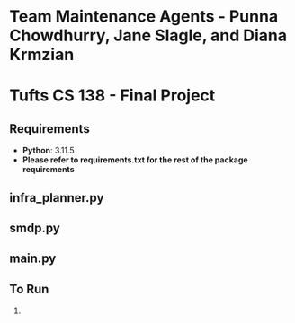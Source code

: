 # Team Maintenance Agents - Punna Chowdhurry, Jane Slagle, and Diana Krmzian
# Tufts CS 138 - Final Project

## Requirements
- **Python**: 3.11.5
- **Please refer to requirements.txt for the rest of the package requirements**

## infra_planner.py

## smdp.py

## main.py

## To Run
1. 
